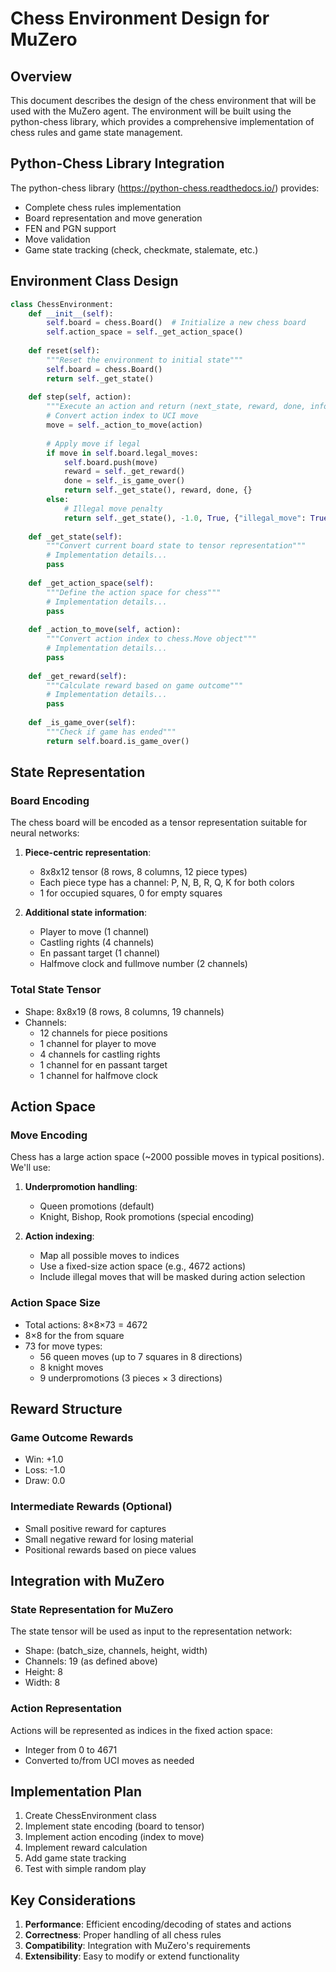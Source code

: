 # Chess Environment Design for MuZero

## Overview

This document describes the design of the chess environment that will be used with the MuZero agent. The environment will be built using the python-chess library, which provides a comprehensive implementation of chess rules and game state management.

## Python-Chess Library Integration

The python-chess library (https://python-chess.readthedocs.io/) provides:
- Complete chess rules implementation
- Board representation and move generation
- FEN and PGN support
- Move validation
- Game state tracking (check, checkmate, stalemate, etc.)

## Environment Class Design

```python
class ChessEnvironment:
    def __init__(self):
        self.board = chess.Board()  # Initialize a new chess board
        self.action_space = self._get_action_space()
        
    def reset(self):
        """Reset the environment to initial state"""
        self.board = chess.Board()
        return self._get_state()
        
    def step(self, action):
        """Execute an action and return (next_state, reward, done, info)"""
        # Convert action index to UCI move
        move = self._action_to_move(action)
        
        # Apply move if legal
        if move in self.board.legal_moves:
            self.board.push(move)
            reward = self._get_reward()
            done = self._is_game_over()
            return self._get_state(), reward, done, {}
        else:
            # Illegal move penalty
            return self._get_state(), -1.0, True, {"illegal_move": True}
            
    def _get_state(self):
        """Convert current board state to tensor representation"""
        # Implementation details...
        pass
        
    def _get_action_space(self):
        """Define the action space for chess"""
        # Implementation details...
        pass
        
    def _action_to_move(self, action):
        """Convert action index to chess.Move object"""
        # Implementation details...
        pass
        
    def _get_reward(self):
        """Calculate reward based on game outcome"""
        # Implementation details...
        pass
        
    def _is_game_over(self):
        """Check if game has ended"""
        return self.board.is_game_over()
```

## State Representation

### Board Encoding
The chess board will be encoded as a tensor representation suitable for neural networks:

1. **Piece-centric representation**:
   - 8x8x12 tensor (8 rows, 8 columns, 12 piece types)
   - Each piece type has a channel: P, N, B, R, Q, K for both colors
   - 1 for occupied squares, 0 for empty squares

2. **Additional state information**:
   - Player to move (1 channel)
   - Castling rights (4 channels)
   - En passant target (1 channel)
   - Halfmove clock and fullmove number (2 channels)

### Total State Tensor
- Shape: 8x8x19 (8 rows, 8 columns, 19 channels)
- Channels:
  - 12 channels for piece positions
  - 1 channel for player to move
  - 4 channels for castling rights
  - 1 channel for en passant target
  - 1 channel for halfmove clock

## Action Space

### Move Encoding
Chess has a large action space (~2000 possible moves in typical positions). We'll use:

1. **Underpromotion handling**:
   - Queen promotions (default)
   - Knight, Bishop, Rook promotions (special encoding)

2. **Action indexing**:
   - Map all possible moves to indices
   - Use a fixed-size action space (e.g., 4672 actions)
   - Include illegal moves that will be masked during action selection

### Action Space Size
- Total actions: 8×8×73 = 4672
- 8×8 for the from square
- 73 for move types:
  - 56 queen moves (up to 7 squares in 8 directions)
  - 8 knight moves
  - 9 underpromotions (3 pieces × 3 directions)

## Reward Structure

### Game Outcome Rewards
- Win: +1.0
- Loss: -1.0
- Draw: 0.0

### Intermediate Rewards (Optional)
- Small positive reward for captures
- Small negative reward for losing material
- Positional rewards based on piece values

## Integration with MuZero

### State Representation for MuZero
The state tensor will be used as input to the representation network:
- Shape: (batch_size, channels, height, width)
- Channels: 19 (as defined above)
- Height: 8
- Width: 8

### Action Representation
Actions will be represented as indices in the fixed action space:
- Integer from 0 to 4671
- Converted to/from UCI moves as needed

## Implementation Plan

1. Create ChessEnvironment class
2. Implement state encoding (board to tensor)
3. Implement action encoding (index to move)
4. Implement reward calculation
5. Add game state tracking
6. Test with simple random play

## Key Considerations

1. **Performance**: Efficient encoding/decoding of states and actions
2. **Correctness**: Proper handling of all chess rules
3. **Compatibility**: Integration with MuZero's requirements
4. **Extensibility**: Easy to modify or extend functionality
